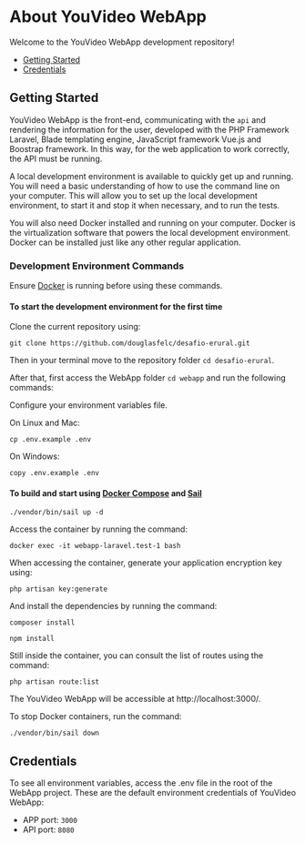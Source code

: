 # About YouVideo WebApp

Welcome to the YouVideo WebApp development repository!

* [Getting Started](#getting-started)
* [Credentials](#credentials)

## Getting Started

YouVideo WebApp is the front-end, communicating with the `api` and rendering the information for the user, developed with the PHP Framework Laravel, Blade templating engine, JavaScript framework Vue.js and Boostrap framework. In this way, for the web application to work correctly, the API must be running.

A local development environment is available to quickly get up and running. You will need a basic understanding of how to use the command line on your computer. This will allow you to set up the local development environment, to start it and stop it when necessary, and to run the tests.

You will also need Docker installed and running on your computer. Docker is the virtualization software that powers the local development environment. Docker can be installed just like any other regular application.

### Development Environment Commands

Ensure [Docker](https://www.docker.com/products/docker-desktop) is running before using these commands.

#### To start the development environment for the first time

Clone the current repository using:

```
git clone https://github.com/douglasfelc/desafio-erural.git
```

Then in your terminal move to the repository folder `cd desafio-erural`.

After that, first access the WebApp folder `cd webapp` and run the following commands:

Configure your environment variables file.

On Linux and Mac:

```
cp .env.example .env
```

On Windows:

```
copy .env.example .env
```

#### To build and start using [Docker Compose](https://docs.docker.com/compose/reference/) and [Sail](https://laravel.com/docs/8.x/sail)

```
./vendor/bin/sail up -d
```

Access the container by running the command:

```
docker exec -it webapp-laravel.test-1 bash
```

When accessing the container, generate your application encryption key using:

```
php artisan key:generate
```

And install the dependencies by running the command:

```
composer install
```

```
npm install
```

Still inside the container, you can consult the list of routes using the command:

```
php artisan route:list
```

The YouVideo WebApp will be accessible at http://localhost:3000/. 

To stop Docker containers, run the command:

```
./vendor/bin/sail down
```

## Credentials

To see all environment variables, access the .env file in the root of the WebApp project. These are the default environment credentials of YouVideo WebApp:

* APP port: `3000`
* API port: `8080`
